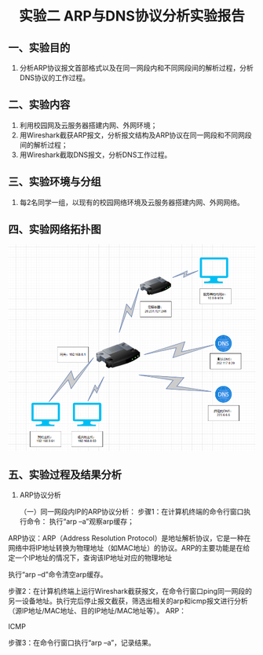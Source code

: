 # <center>实验二 ARP与DNS协议分析实验报告</center>

## 一、实验目的

1. 分析ARP协议报文首部格式以及在同一网段内和不同网段间的解析过程，分析DNS协议的工作过程。

## 二、实验内容

1. 利用校园网及云服务器搭建内网、外网环境；
2. 用Wireshark截获ARP报文，分析报文结构及ARP协议在同一网段和不同网段间的解析过程；
3. 用Wireshark截取DNS报文，分析DNS工作过程。

## 三、实验环境与分组

1. 每2名同学一组，以现有的校园网络环境及云服务器搭建内网、外网网络。

## 四、实验网络拓扑图

![alt text](image.png)

## 五、实验过程及结果分析

1.	ARP协议分析

    （一）同一网段内IP的ARP协议分析：
    步骤1：在计算机终端的命令行窗口执行命令：
        执行“arp –a”观察arp缓存；
 

ARP协议：ARP（Address Resolution Protocol）是地址解析协议，它是一种在网络中将IP地址转换为物理地址（如MAC地址）的协议。ARP的主要功能是在给定一个IP地址的情况下，查询该IP地址对应的物理地址

执行“arp –d”命令清空arp缓存。
 


步骤2：在计算机终端上运行Wireshark截获报文，在命令行窗口ping同一网段的另一设备地址。执行完后停止报文截获，筛选出相关的arp和icmp报文进行分析（源IP地址/MAC地址、目的IP地址/MAC地址等）。
ARP：
 
 
 
 
ICMP
 
  
步骤3：在命令行窗口执行“arp –a”，记录结果。
 
